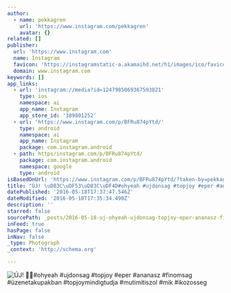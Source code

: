 ```yaml
---
author:
  - name: pekkagren
    url: 'https://www.instagram.com/pekkagren'
    avatar: {}
related: []
publisher:
  url: 'https://www.instagram.com'
  name: Instagram
  favicon: 'https://instagramstatic-a.akamaihd.net/h1/images/ico/favicon.ico/dfa85bb1fd63.ico'
  domain: www.instagram.com
keywords: []
app_links:
  - url: 'instagram://media?id=1247985069367593821'
    type: ios
    namespace: ai
    app_name: Instagram
    app_store_id: '389801252'
  - url: 'https://www.instagram.com/p/BFRu874pYtd/'
    type: android
    namespace: ai
    app_name: Instagram
    package: com.instagram.android
  - path: https/instagram.com/p/BFRu874pYtd/
    package: com.instagram.android
    namespace: google
    type: android
isBasedOnUrl: 'https://www.instagram.com/p/BFRu874pYtd/?taken-by=pekkagren'
title: "ÚJ! \uD83C\uDF53\uD83C\uDF4D#ohyeah #ujdonsag #topjoy #eper #ananasz #finomsag #üzenetakupakban #topjoymindigtudja #mutimitiszol #mik #ikozosseg"
datePublished: '2016-05-18T17:37:47.546Z'
dateModified: '2016-05-18T17:35:34.490Z'
description: ''
starred: false
sourcePath: _posts/2016-05-18-uj-ohyeah-ujdonsag-topjoy-eper-ananasz-finomsag.md
inFeed: true
hasPage: false
inNav: false
_type: Photograph
_context: 'http://schema.org'

---
```

![ÚJ! #ohyeah #ujdonsag #topjoy #eper #ananasz #finomsag #üzenetakupakban #topjoymindigtudja #mutimitiszol #mik #ikozosseg](https://scontent.cdninstagram.com/t51.2885-15/s640x640/sh0.08/e35/13166672_1249497345063827_1693168253_n.jpg?ig_cache_key=MTI0Nzk4NTA2OTM2NzU5MzgyMQ%3D%3D.2)